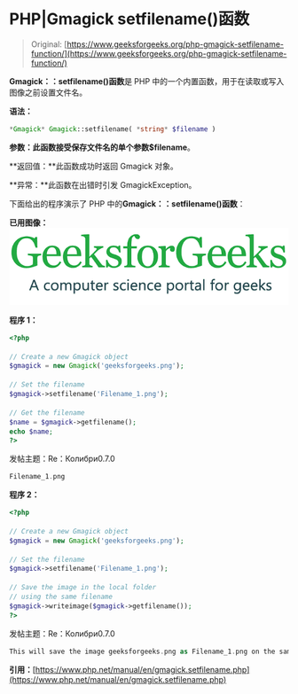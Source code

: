 # PHP|Gmagick setfilename()函数

> Original: [https://www.geeksforgeeks.org/php-gmagick-setfilename-function/](https://www.geeksforgeeks.org/php-gmagick-setfilename-function/)

**Gmagick：：setfilename()函数**是 PHP 中的一个内置函数，用于在读取或写入图像之前设置文件名。

**语法：**

```php
*Gmagick* Gmagick::setfilename( *string* $filename )
```

**参数：**此函数接受保存文件名的单个参数**$filename**。

**返回值：**此函数成功时返回 Gmagick 对象。

**异常：**此函数在出错时引发 GmagickException。

下面给出的程序演示了 PHP 中的**Gmagick：：setfilename()函数**：

**已用图像：**
![](img/07c99ec29e7a50fc3ea91a9d4a8d2f31.png)

**程序 1：**

```php
<?php

// Create a new Gmagick object
$gmagick = new Gmagick('geeksforgeeks.png');

// Set the filename
$gmagick->setfilename('Filename_1.png');

// Get the filename
$name = $gmagick->getfilename();
echo $name;
?>
```

发帖主题：Re：Колибри0.7.0

```php
Filename_1.png
```

**程序 2：**

```php
<?php

// Create a new Gmagick object
$gmagick = new Gmagick('geeksforgeeks.png');

// Set the filename
$gmagick->setfilename('Filename_1.png');

// Save the image in the local folder
// using the same filename
$gmagick->writeimage($gmagick->getfilename());
?>
```

发帖主题：Re：Колибри0.7.0

```php
This will save the image geeksforgeeks.png as Filename_1.png on the same folder.
```

**引用：**[https://www.php.net/manual/en/gmagick.setfilename.php](https://www.php.net/manual/en/gmagick.setfilename.php)